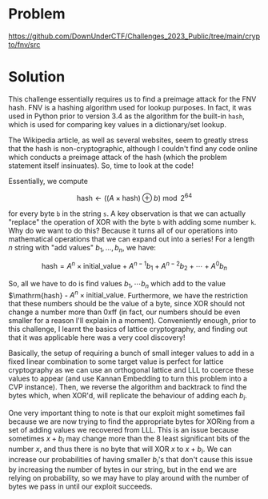# Problem
https://github.com/DownUnderCTF/Challenges_2023_Public/tree/main/crypto/fnv/src

# Solution

This challenge essentially requires us to find a preimage attack for the FNV hash. FNV is a hashing algorithm used for lookup purposes. In fact, it was used in Python prior to version 3.4 as the algorithm for the built-in `hash`, which is used for comparing key values in a dictionary/set lookup.

The Wikipedia article, as well as several websites, seem to greatly stress that the hash is non-cryptographic, although I couldn't find any code online which conducts a preimage attack of the hash (which the problem statement itself insinuates). So, time to look at the code!

Essentially, we compute
```math
\mathrm{hash} \leftarrow ((A\times \mathrm{hash}) \oplus b) \bmod 2^{64}
```
for every byte `b` in the string `s`. A key observation is that we can actually "replace" the operation of XOR with the byte `b` with adding some number `k`. Why do we want to do this? Because it turns all of our operations into mathematical operations that we can expand out into a series! For a length $n$ string with "add values" $b_1,\dots, b_n$, we have:
```math
\mathrm{hash} = A^n\times \mathrm{initial\_value} + A^{n-1}b_1 + A^{n-2}b_2 + \cdots + A^0b_n
```
So, all we have to do is find values $b_1, \cdots b_n$ which add to the value $\mathrm{hash} - $A^n\times\mathrm{initial\_value}$. Furthermore, we have the restriction that these numbers should be the value of a byte, since XOR should not change a number more than 0xff (in fact, our numbers should be even smaller for a reason I'll explain in a moment). Conveniently enough, prior to this challenge, I learnt the basics of lattice cryptography, and finding out that it was applicable here was a very cool discovery!

Basically, the setup of requiring a bunch of small integer values to add in a fixed linear combination to some target value is perfect for lattice cryptography as we can use an orthogonal lattice and LLL to coerce these values to appear (and use Kannan Embedding to turn this problem into a CVP instance). Then, we reverse the algorithm and backtrack to find the bytes which, when XOR'd, will replicate the behaviour of adding each $b_i$.

One very important thing to note is that our exploit might sometimes fail because we are now trying to find the appropriate bytes for XORing from a set of adding values we recovered from LLL. This is an issue because sometimes $x + b_i$ may change more than the 8 least significant bits of the number $x$, and thus there is no byte that will XOR $x$ to $x + b_i$. We can increase our probabilities of having smaller $b_i$'s that don't cause this issue by increasing the number of bytes in our string, but in the end we are relying on probability, so we may have to play around with the number of bytes we pass in until our exploit succeeds.
